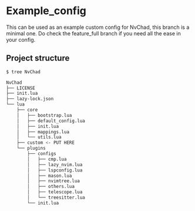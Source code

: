 # Example_config

This can be used as an example custom config for NvChad, this branch is a minimal one. Do check the feature_full branch if you need all the ease in your config.

## Project structure

```sh
$ tree NvChad

NvChad
├── LICENSE
├── init.lua
├── lazy-lock.json
└── lua
    ├── core
    │   ├── bootstrap.lua
    │   ├── default_config.lua
    │   ├── init.lua
    │   ├── mappings.lua
    │   └── utils.lua
    ├── custom <- PUT HERE
    └── plugins
        ├── configs
        │   ├── cmp.lua
        │   ├── lazy_nvim.lua
        │   ├── lspconfig.lua
        │   ├── mason.lua
        │   ├── nvimtree.lua
        │   ├── others.lua
        │   ├── telescope.lua
        │   └── treesitter.lua
        └── init.lua
```
